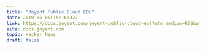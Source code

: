 ```yaml
---
title: "Joyent Public Cloud EOL"
date: 2019-06-06T15:16:32Z
link: https://docs.joyent.com/joyent-public-cloud-eol?utm_medium=RSS&utm_source=hune
site: docs.joyent.com
topic: Hacker News
draft: false
---
```


